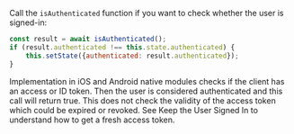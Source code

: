 Call the `isAuthenticated` function if you want to check whether the user is signed-in:

```javascript
const result = await isAuthenticated();
if (result.authenticated !== this.state.authenticated) {
    this.setState({authenticated: result.authenticated});
}
```

Implementation in iOS and Android native modules checks if the client has an access or ID token. Then the user is considered authenticated and this call will return true. This does not check the validity of the access token which could be expired or revoked. See <GuideLink link="../stay-signed-in">Keep the User Signed In</GuideLink> to understand how to get a fresh access token.
